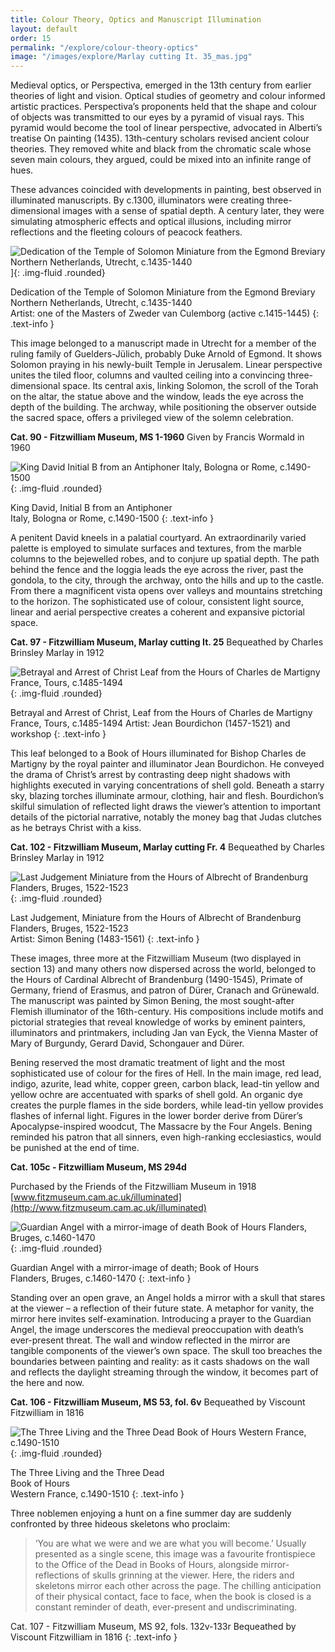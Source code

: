 ```yaml
---
title: Colour Theory, Optics and Manuscript Illumination
layout: default
order: 15
permalink: "/explore/colour-theory-optics"
image: "/images/explore/Marlay cutting It. 35_mas.jpg"
---
```


Medieval optics, or Perspectiva, emerged in the 13th century from earlier theories of light and vision. Optical studies of geometry and colour informed artistic practices. Perspectiva’s proponents held that the shape and colour of objects was transmitted to our eyes by a pyramid of visual rays. This pyramid would become the tool of linear perspective, advocated in Alberti’s treatise On painting (1435). 13th-century scholars revised ancient colour theories. They removed white and black from the chromatic scale whose seven main colours, they argued, could be mixed into an infinite range of hues. 

These advances coincided with developments in painting, best observed in illuminated manuscripts. By c.1300, illuminators were creating three-dimensional images with a sense of spatial depth. A century later, they were simulating atmospheric effects and optical illusions, including mirror reflections and the fleeting colours of peacock feathers.

![Dedication of the Temple of Solomon Miniature from the Egmond Breviary Northern Netherlands, Utrecht, c.1435-1440]({{site.baseurl}}/images/explore/colour_13_1.jpeg)]{: .img-fluid .rounded}

Dedication of the Temple of Solomon  Miniature from the Egmond Breviary  
Northern Netherlands, Utrecht, c.1435-1440  
Artist: one of the Masters of Zweder van Culemborg (active c.1415-1445)
{: .text-info  }

This image belonged to a manuscript made in Utrecht for a member of the ruling family of Guelders-Jülich, probably Duke Arnold of Egmond. It shows Solomon praying in his newly-built Temple in Jerusalem. Linear perspective unites the tiled floor, columns and vaulted ceiling into a convincing three-dimensional space. Its central axis, linking Solomon, the scroll of the Torah on the altar, the statue above and the window, leads the eye across the depth of the building. The archway, while positioning the observer outside the sacred space, offers a privileged view of the solemn celebration.

**Cat. 90 - Fitzwilliam Museum, MS 1-1960**
Given by Francis Wormald in 1960 

![King David Initial B from an Antiphoner Italy, Bologna or Rome, c.1490-1500]({{site.baseurl}}/images/explore/colour_13_2.jpeg){: .img-fluid .rounded}

King David, Initial B from an Antiphoner  
Italy, Bologna or Rome, c.1490-1500
{: .text-info }

A penitent David kneels in a palatial courtyard. An extraordinarily varied palette is employed to simulate surfaces and textures, from the marble columns to the bejewelled robes, and to conjure up spatial depth. The path behind the fence and the loggia leads the eye across the river, past the gondola, to the city, through the archway, onto the hills and up to the castle. From there a magnificent vista opens over valleys and mountains stretching to the horizon. The sophisticated use of colour, consistent light source, linear and aerial perspective creates a coherent and expansive pictorial space.

**Cat. 97 - Fitzwilliam Museum, Marlay cutting It. 25**
Bequeathed by Charles Brinsley Marlay in 1912

![Betrayal and Arrest of Christ Leaf from the Hours of Charles de Martigny France, Tours, c.1485-1494]({{site.baseurl}}/images/explore/colour_13_3.jpeg)
{: .img-fluid .rounded}

Betrayal and Arrest of Christ, Leaf from the Hours of Charles de Martigny  
France, Tours, c.1485-1494
Artist: Jean Bourdichon (1457-1521) and workshop
{: .text-info }


This leaf belonged to a Book of Hours illuminated for Bishop Charles de Martigny by the royal painter and illuminator Jean Bourdichon. He conveyed the drama of Christ’s arrest by contrasting deep night shadows with highlights executed in varying concentrations of shell gold. Beneath a starry sky, blazing torches illuminate armour, clothing, hair and flesh. Bourdichon’s skilful simulation of reflected light draws the viewer’s attention to important details of the pictorial narrative, notably the money bag that Judas clutches as he betrays Christ with a kiss. 

**Cat. 102 - Fitzwilliam Museum, Marlay cutting Fr. 4**
Bequeathed by Charles Brinsley Marlay in 1912

![Last Judgement Miniature from the Hours of Albrecht of Brandenburg Flanders, Bruges, 1522-1523]({{site.baseurl}}/images/explore/colour_13_4.jpeg){: .img-fluid .rounded}

Last Judgement, Miniature from the Hours of Albrecht of Brandenburg  
Flanders, Bruges, 1522-1523  
Artist: Simon Bening (1483-1561)
{: .text-info }

These images, three more at the Fitzwilliam Museum (two displayed in section 13) and many others now dispersed across the world, belonged to the Hours of Cardinal Albrecht of Brandenburg (1490-1545), Primate of Germany, friend of Erasmus, and patron of Dürer, Cranach and Grünewald. The manuscript was painted by Simon Bening, the most sought-after Flemish illuminator of the 16th-century. His compositions include motifs and pictorial strategies that reveal knowledge of works by eminent painters, illuminators and printmakers, including Jan van Eyck, the Vienna Master of Mary of Burgundy, Gerard David, Schongauer and Dürer.

Bening reserved the most dramatic treatment of light and the most sophisticated use of colour for the fires of Hell. In the main image, red lead, indigo, azurite, lead white, copper green, carbon black, lead-tin yellow and yellow ochre are accentuated with sparks of shell gold. An organic dye creates the purple flames in the side borders, while lead-tin yellow provides flashes of infernal light. Figures in the lower border derive from Dürer’s Apocalypse-inspired woodcut, The Massacre by the Four Angels. Bening reminded his patron that all sinners, even high-ranking ecclesiastics, would be punished at the end of time.

**Cat. 105c - Fitzwilliam Museum, MS 294d**

Purchased by the Friends of the Fitzwilliam Museum in 1918  
[www.fitzmuseum.cam.ac.uk/illuminated](http://www.fitzmuseum.cam.ac.uk/illuminated)

![Guardian Angel with a mirror-image of death Book of Hours Flanders, Bruges, c.1460-1470]({{site.baseurl}}/images/explore/colour_13_5.jpeg){: .img-fluid .rounded}

Guardian Angel with a mirror-image of death; Book of Hours  
Flanders, Bruges, c.1460-1470
{: .text-info }

Standing over an open grave, an Angel holds a mirror with a skull that stares at the viewer – a reflection of their future state. A metaphor for vanity, the mirror here invites self-examination. Introducing a prayer to the Guardian Angel, the image underscores the medieval preoccupation with death’s ever-present threat. The wall and window reflected in the mirror are tangible components of the viewer’s own space. The skull too breaches the boundaries between painting and reality: as it casts shadows on the wall and reflects the daylight streaming through the window, it becomes part of the here and now.

**Cat. 106 - Fitzwilliam Museum, MS 53, fol. 6v**
Bequeathed by Viscount Fitzwilliam in 1816

![The Three Living and the Three Dead Book of Hours Western France, c.1490-1510]({{site.baseurl}}/images/explore/colour_13_6.jpeg){: .img-fluid .rounded}

The Three Living and the Three Dead  
Book of Hours  
Western France, c.1490-1510
{: .text-info }

Three noblemen enjoying a hunt on a fine summer day are suddenly confronted by three hideous skeletons who proclaim:

> ‘You are what we were and we are what you will become.’ Usually presented as a single scene, this image was a favourite frontispiece to the Office of the Dead in Books of Hours, alongside mirror-reflections of skulls grinning at the viewer. Here, the riders and skeletons mirror each other across the page. The chilling anticipation of their physical contact, face to face, when the book is closed is a constant reminder of death, ever-present and undiscriminating.

Cat. 107 - Fitzwilliam Museum, MS 92, fols. 132v-133r Bequeathed by Viscount Fitzwilliam in 1816
{: .text-info }
